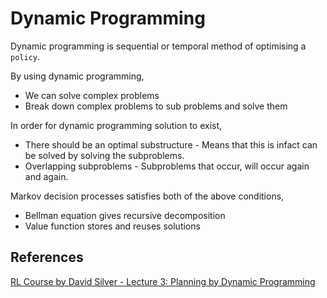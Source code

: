 # Dynamic Programming 
Dynamic programming is sequential or temporal method of optimising a ```policy```. 

By using dynamic programming,
- We can solve complex problems
- Break down complex problems to sub problems and solve them

In order for dynamic programming solution to exist,
- There should be an optimal substructure - Means that this is infact can be solved by solving the subproblems.
- Overlapping subproblems - Subproblems that occur, will occur again and again.

Markov decision processes satisfies both of the above conditions,
- Bellman equation gives recursive decomposition
- Value function stores and reuses solutions

## References
[RL Course by David Silver - Lecture 3: Planning by Dynamic Programming](https://www.youtube.com/watch?v=Nd1-UUMVfz4)